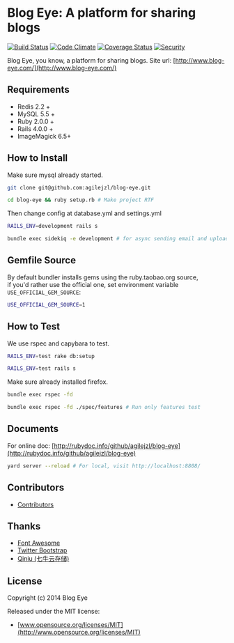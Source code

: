 Blog Eye: A platform for sharing blogs
=======

[![Build Status](http://img.shields.io/travis/agilejzl/blog-eye.svg)][travis]
[![Code Climate](http://img.shields.io/codeclimate/github/agilejzl/blog-eye.svg)][codeclimate]
[![Coverage Status](http://img.shields.io/coveralls/agilejzl/blog-eye.svg)][coveralls]
[![Security](https://hakiri.io/github/agilejzl/blog-eye/master.svg)][security]

[travis]: http://travis-ci.org/agilejzl/blog-eye
[codeclimate]: https://codeclimate.com/github/agilejzl/blog-eye
[coveralls]: https://coveralls.io/r/agilejzl/blog-eye
[security]: https://hakiri.io/github/agilejzl/blog-eye/master

Blog Eye, you know, a platform for sharing blogs. Site url: [http://www.blog-eye.com/](http://www.blog-eye.com/)

## Requirements  

* Redis 2.2 +
* MySQL 5.5 +
* Ruby 2.0.0 +
* Rails 4.0.0 +
* ImageMagick 6.5+

## How to Install

Make sure mysql already started.  
```bash  
git clone git@github.com:agilejzl/blog-eye.git  

cd blog-eye && ruby setup.rb # Make project RTF  
```

Then change config at database.yml and settings.yml  
```bash  
RAILS_ENV=development rails s  

bundle exec sidekiq -e development # for async sending email and uploading  
```  

## Gemfile Source

By default bundler installs gems using the ruby.taobao.org source,   
if you'd rather use the official one, set environment variable `USE_OFFICIAL_GEM_SOURCE`:

```bash  
USE_OFFICIAL_GEM_SOURCE=1  
```  

## How to Test

We use rspec and capybara to test.  
```bash  
RAILS_ENV=test rake db:setup  

RAILS_ENV=test rails s  
```  

Make sure already installed firefox.  
```bash  
bundle exec rspec -fd  

bundle exec rspec -fd ./spec/features # Run only features test  
```  

## Documents

For online doc: [http://rubydoc.info/github/agilejzl/blog-eye](http://rubydoc.info/github/agilejzl/blog-eye)   
```bash  
yard server --reload # For local, visit http://localhost:8808/  
```  

## Contributors

* [Contributors](https://github.com/agilejzl/blog-eye/contributors)

## Thanks

* [Font Awesome](http://fontawesome.io/)
* [Twitter Bootstrap](http://getbootstrap.com/)
* [Qiniu (七牛云存储)](http://www.qiniu.com/)

## License

Copyright (c) 2014 Blog Eye

Released under the MIT license:

* [www.opensource.org/licenses/MIT](http://www.opensource.org/licenses/MIT)


